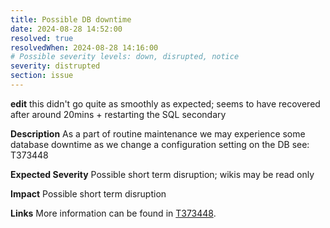 ```yaml
---
title: Possible DB downtime
date: 2024-08-28 14:52:00
resolved: true
resolvedWhen: 2024-08-28 14:16:00
# Possible severity levels: down, disrupted, notice
severity: distrupted
section: issue
---
```


**edit** this didn't go quite as smoothly as expected; seems to have recovered after around 20mins + restarting the SQL secondary

__Description__ As a part of routine maintenance we may experience some database downtime as we change a configuration setting on the DB see: T373448

__Expected Severity__ Possible short term disruption; wikis may be read only

__Impact__ Possible short term disruption

__Links__ More information can be found in [T373448](https://phabricator.wikimedia.org/T373448).
